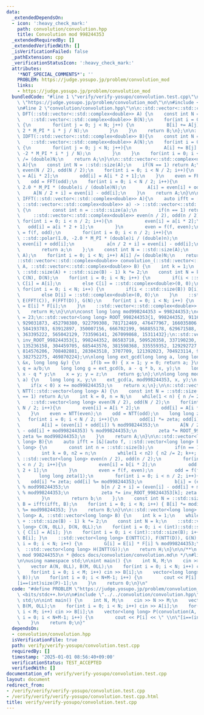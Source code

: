 ```yaml
---
data:
  _extendedDependsOn:
  - icon: ':heavy_check_mark:'
    path: convolution/convolution.hpp
    title: Convolution mod 998244353
  _extendedRequiredBy: []
  _extendedVerifiedWith: []
  _isVerificationFailed: false
  _pathExtension: cpp
  _verificationStatusIcon: ':heavy_check_mark:'
  attributes:
    '*NOT_SPECIAL_COMMENTS*': ''
    PROBLEM: https://judge.yosupo.jp/problem/convolution_mod
    links:
    - https://judge.yosupo.jp/problem/convolution_mod
  bundledCode: "#line 1 \"verify/verify-yosupo/convolution.test.cpp\"\n#define PROBLEM\
    \ \"https://judge.yosupo.jp/problem/convolution_mod\"\n\n#include <bits/stdc++.h>\n\
    \n#line 2 \"convolution/convolution.hpp\"\n\n::std::vector<::std::complex<double>>\
    \ DFT(::std::vector<::std::complex<double>> A) {\n    const int N = ::std::size(A);\n\
    \    ::std::vector<::std::complex<double>> B(N);\n    for(int i = 0; i < N; i++)\
    \ {\n        for(int j = 0; j < N; j++) {\n            B[i] += A[j] * ::std::polar(1.0,\
    \ 2 * M_PI * i * j / N);\n        }\n    }\n    return B;\n};\n\n::std::vector<::std::complex<double>>\
    \ IDFT(::std::vector<::std::complex<double>> B){\n    const int N = ::std::size(B);\n\
    \    ::std::vector<::std::complex<double>> A(N);\n    for(int i = 0; i < N; i++)\
    \ {\n        for(int j = 0; j < N; j++){\n            A[i] += B[j] * ::std::polar(1.0,\
    \ -2 * M_PI * i * j / N);\n        }\n    }\n    for(int i = 0; i < N; i++) A[i]\
    \ /= (double)N;\n    return A;\n}\n\n::std::vector<::std::complex<double>> FFT(::std::vector<::std::complex<double>>\
    \ A){\n    const int N = ::std::size(A);\n    if(N == 1) return A;\n    ::std::vector<::std::complex<double>>\
    \ even(N / 2), odd(N / 2);\n    for(int i = 0; i < N / 2; i++){\n        even[i]\
    \ = A[i * 2];\n        odd[i] = A[i * 2 + 1];\n    }\n    even = FFT(even);\n\
    \    odd = FFT(odd);\n    for(int i = 0; i < N / 2; i++){\n        odd[i] *= ::std::polar(1.0,\
    \ 2.0 * M_PI * (double)i / (double)N);\n        A[i] = even[i] + odd[i];\n   \
    \     A[N / 2 + i] = even[i] - odd[i];\n    }\n    return A;\n}\n\n::std::vector<::std::complex<double>>\
    \ IFFT(::std::vector<::std::complex<double>> A){\n    auto ifft = [&](auto f,\
    \ ::std::vector<::std::complex<double>> a) -> ::std::vector<::std::complex<double>>\
    \ {\n        const int n = ::std::size(a);\n        if(n == 1) return a;\n   \
    \     ::std::vector<::std::complex<double>> even(n / 2), odd(n / 2);\n       \
    \ for(int i = 0; i < n / 2; i++){\n            even[i] = a[i * 2];\n         \
    \   odd[i] = a[i * 2 + 1];\n        }\n        even = f(f, even);\n        odd\
    \ = f(f, odd);\n        for(int i = 0; i < n / 2; i++){\n            odd[i] *=\
    \ ::std::polar(1.0, -2.0 * M_PI * (double)i / (double)n);\n            a[i] =\
    \ even[i] + odd[i];\n            a[n / 2 + i] = even[i] - odd[i];\n        }\n\
    \        return a;\n    };\n    const int N = ::std::size(A);\n    A = ifft(ifft,\
    \ A);\n    for(int i = 0; i < N; i++) A[i] /= (double)N;\n    return A;\n}\n\n\
    ::std::vector<::std::complex<double>> convolution_(::std::vector<::std::complex<double>>\
    \ A, ::std::vector<::std::complex<double>> B) {\n    int k = 1;\n    while(k <\
    \ ::std::size(A) + ::std::size(B) - 1) k *= 2;\n    const int N = k;\n    ::std::vector<::std::complex<double>>\
    \ C(N), D(N);\n    for(int i = 0; i < N; i++) {\n        if(i < ::std::size(A))\
    \ C[i] = A[i];\n        else C[i] = ::std::complex<double>(0, 0);\n    }\n   \
    \ for(int i = 0; i < N; i++) {\n        if(i < ::std::size(B)) D[i] = B[i];\n\
    \        else D[i] = ::std::complex<double>(0, 0);\n    }\n    ::std::vector<::std::complex<double>>\
    \ E(FFT(C)), F(FFT(D)), G(N);\n    for(int i = 0; i < N; i++) {\n        G[i]\
    \ = E[i] * F[i];\n    }\n    ::std::vector<::std::complex<double>> H(IFFT(G));\n\
    \    return H;\n}\n\n\nconst long long mod998244353 = 998244353;\nconst int DIVIDE_LIMIT_998244353\
    \ = 23;\n::std::vector<long long> ROOT_998244353{1, 998244352, 911660635, 372528824,\
    \ 929031873, 452798380, 922799308, 781712469, 476477967, 166035806, 258648936,\
    \ 584193783, 63912897, 350007156, 666702199, 968855178, 629671588, 24514907, 996173970,\
    \ 363395222, 565042129, 733596141, 267099868, 15311432};\n::std::vector<long long>\
    \ inv_ROOT_998244353{1, 998244352, 86583718, 509520358, 337190230, 87557064, 609441965,\
    \ 135236158, 304459705, 685443576, 381598368, 335559352, 129292727, 358024708,\
    \ 814576206, 708402881, 283043518, 3707709, 121392023, 704923114, 950391366, 428961804,\
    \ 382752275, 469870224};\n\nlong long ext_gcd(long long a, long long b, long long\
    \ &x, long long &y) {\n    if(b == 0) { x = 1; y = 0; return a; }\n    long long\
    \ q = a/b;\n    long long g = ext_gcd(b, a - q * b, x, y);\n    long long z =\
    \ x - q * y;\n    x = y; y = z;\n    return g;\n};\n\nlong long modinv(long long\
    \ a) {\n    long long x, y;\n    ext_gcd(a, mod998244353, x, y);\n    x %= mod998244353;\n\
    \    if(x < 0) x += mod998244353;\n    return x;\n};\n\n::std::vector<long long>\
    \ NTT(::std::vector<long long> A) {\n    const int N = ::std::size(A);\n    if(N\
    \ == 1) return A;\n    int k = 0, n = N;\n    while(1 < n) { n /= 2; k++; }\n\
    \    ::std::vector<long long> even(N / 2), odd(N / 2);\n    for(int i = 0; i <\
    \ N / 2; i++){\n        even[i] = A[i * 2];\n        odd[i] = A[i * 2 + 1];\n\
    \    }\n    even = NTT(even);\n    odd = NTT(odd);\n    long long zeta(1);\n \
    \   for(int i = 0; i < N / 2; i++){\n        odd[i] *= zeta; odd[i] %= mod998244353;\n\
    \        A[i] = (even[i] + odd[i]) % mod998244353;\n        A[N / 2 + i] = (even[i]\
    \ - odd[i] + mod998244353) % mod998244353;\n        zeta *= ROOT_998244353[k];\
    \ zeta %= mod998244353;\n    }\n    return A;\n}\n\n::std::vector<long long> INTT(::std::vector<long\
    \ long> B){\n    auto ifft = [&](auto f, ::std::vector<long long> b) -> ::std::vector<long\
    \ long> {\n        const int n = ::std::size(b);\n        if(n == 1) return b;\n\
    \        int k = 0, n2 = n;\n        while(1 < n2) { n2 /= 2; k++; }\n       \
    \ ::std::vector<long long> even(n / 2), odd(n / 2);\n        for(int i = 0; i\
    \ < n / 2; i++){\n            even[i] = b[i * 2];\n            odd[i] = b[i *\
    \ 2 + 1];\n        }\n        even = f(f, even);\n        odd = f(f, odd);\n \
    \       long long zeta(1);\n        for(int i = 0; i < n / 2; i++){\n        \
    \    odd[i] *= zeta; odd[i] %= mod998244353;\n            b[i] = (even[i] + odd[i])\
    \ % mod998244353;\n            b[n / 2 + i] = (even[i] - odd[i] + mod998244353)\
    \ % mod998244353;\n            zeta *= inv_ROOT_998244353[k]; zeta %= mod998244353;\n\
    \        }\n        return b;\n    };\n    const int N = ::std::size(B);\n   \
    \ B = ifft(ifft, B);\n    for(int i = 0; i < N; i++) { B[i] *= modinv(N); B[i]\
    \ %= mod998244353; }\n    return B;\n}\n\n::std::vector<long long> convolution(::std::vector<long\
    \ long> A, ::std::vector<long long> B) {\n    int k = 1;\n    while(k < ::std::size(A)\
    \ + ::std::size(B) - 1) k *= 2;\n    const int N = k;\n    ::std::vector<long\
    \ long> C(N, 0LL), D(N, 0LL);\n    for(int i = 0; i < (int)::std::size(A); i++)\
    \ { C[i] = A[i]; }\n    for(int i = 0; i < (int)::std::size(B); i++) { D[i] =\
    \ B[i]; }\n    ::std::vector<long long> E(NTT(C)), F(NTT(D)), G(N);\n    for(int\
    \ i = 0; i < N; i++) {\n        G[i] = E[i] * F[i] % mod998244353;\n    }\n  \
    \  ::std::vector<long long> H(INTT(G));\n    return H;\n}\n\n/**\n * @brief Convolution\
    \ mod 998244353\n * @docs docs/convolution/convolution.md\n */\n#line 6 \"verify/verify-yosupo/convolution.test.cpp\"\
    \n\nusing namespace std;\n\nint main() {\n    int N, M;\n    cin >> N >> M;\n\
    \    vector A(N, 0LL), B(M, 0LL);\n    for(int i = 0; i < N; i++) cin >> A[i];\n\
    \    for(int i = 0; i < M; i++) cin >> B[i];\n    vector<long long> P(convolution(A,\
    \ B));\n    for(int i = 0; i < N+M-1; i++) {\n        cout << P[i] << \" \\n\"\
    [i==(int)size(P)-1];\n    }\n    return 0;\n}\n"
  code: "#define PROBLEM \"https://judge.yosupo.jp/problem/convolution_mod\"\n\n#include\
    \ <bits/stdc++.h>\n\n#include \"../../convolution/convolution.hpp\"\n\nusing namespace\
    \ std;\n\nint main() {\n    int N, M;\n    cin >> N >> M;\n    vector A(N, 0LL),\
    \ B(M, 0LL);\n    for(int i = 0; i < N; i++) cin >> A[i];\n    for(int i = 0;\
    \ i < M; i++) cin >> B[i];\n    vector<long long> P(convolution(A, B));\n    for(int\
    \ i = 0; i < N+M-1; i++) {\n        cout << P[i] << \" \\n\"[i==(int)size(P)-1];\n\
    \    }\n    return 0;\n}"
  dependsOn:
  - convolution/convolution.hpp
  isVerificationFile: true
  path: verify/verify-yosupo/convolution.test.cpp
  requiredBy: []
  timestamp: '2025-01-01 08:56:40+09:00'
  verificationStatus: TEST_ACCEPTED
  verifiedWith: []
documentation_of: verify/verify-yosupo/convolution.test.cpp
layout: document
redirect_from:
- /verify/verify/verify-yosupo/convolution.test.cpp
- /verify/verify/verify-yosupo/convolution.test.cpp.html
title: verify/verify-yosupo/convolution.test.cpp
---
```

